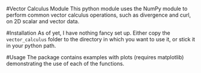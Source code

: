 #Vector Calculus Module
This python module uses the NumPy module to perform common vector calculus operations, such as divergence and curl, on 2D scalar and vector data.

#Installation
As of yet, I have nothing fancy set up. Either copy the `vector_calculus` folder to the directory in which you want to use it, or stick it in your python path.

#Usage
The package contains examples with plots (requires matplotlib) demonstrating the use of each of the functions.